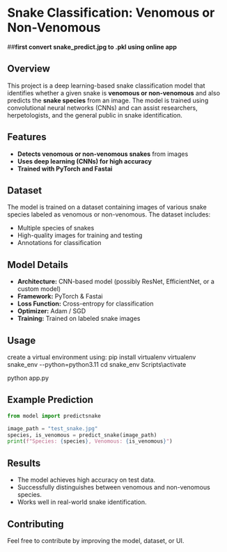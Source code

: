 # Snake Classification: Venomous or Non-Venomous
##****first convert snake_predict.jpg to .pkl using online app****
## Overview
This project is a deep learning-based snake classification model that identifies whether a given snake is **venomous or non-venomous** and also predicts the **snake species** from an image. The model is trained using convolutional neural networks (CNNs) and can assist researchers, herpetologists, and the general public in snake identification.

## Features
- **Detects venomous or non-venomous snakes** from images
- **Uses deep learning (CNNs) for high accuracy**
- **Trained with PyTorch and Fastai**

## Dataset
The model is trained on a dataset containing images of various snake species labeled as venomous or non-venomous. The dataset includes:
- Multiple species of snakes
- High-quality images for training and testing
- Annotations for classification

## Model Details
- **Architecture:** CNN-based model (possibly ResNet, EfficientNet, or a custom model)
- **Framework:** PyTorch & Fastai
- **Loss Function:** Cross-entropy for classification
- **Optimizer:** Adam / SGD
- **Training:** Trained on labeled snake images



## Usage
create a virtual environment using: 
pip install virtualenv
virtualenv snake_env --python=python3.11
cd snake_env
Scripts\activate

python app.py


## Example Prediction
```python
from model import predictsnake

image_path = "test_snake.jpg"
species, is_venomous = predict_snake(image_path)
print(f"Species: {species}, Venomous: {is_venomous}")
```

## Results
- The model achieves high accuracy on test data.
- Successfully distinguishes between venomous and non-venomous species.
- Works well in real-world snake identification.

## Contributing
Feel free to contribute by improving the model, dataset, or UI.

